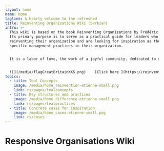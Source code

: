 ```yaml
---
layout: home
name: Home
tagline: A hearty welcome to the refreshed
title: Reinventing Organizations Wiki (Serbian)
intro: >-
  This wiki is based on the book Reinventing Organizations by Frédéric Laloux.
  Its primary purpose is to serve as a practical guide for leaders who are
  reinventing their organization and are looking for inspiration as they upgrade
  specific management practices in their organization.


  It is a labor of love, the work of a joyful community, dedicated to soulful organizations everywhere coming to life. We  invite you to[ join us and contribute](https://reinventingorganizationswiki.com/rs/pages/how-can-you-contribute)  to add cases and insights to this wiki.


  ![](/media/flagGreatBritainXXS.png)    [Click here ](https://reinventingorganizationswiki.com/rs/pages/translations) for accessing translations of this Wiki (Hungarian, Chinese and Spanish are available today - Polish, Russian, French, Italian, Turkish, German and Portuguese are in progress)
topics:
  - title: Teal Concepts
    image: /media/home_reinvention-etienne-small.png
    link: rs/pages/tealconcepts
  - title: Key structures and practices
    image: /media/home_difference-etrienne-small.png
    link: rs/pages/tealpractices
  - title: Concrete cases for inspiration
    image: /media/home_cases-etienne-small.png
    link: rs/cases
---
```


# Responsive Organisations Wiki
